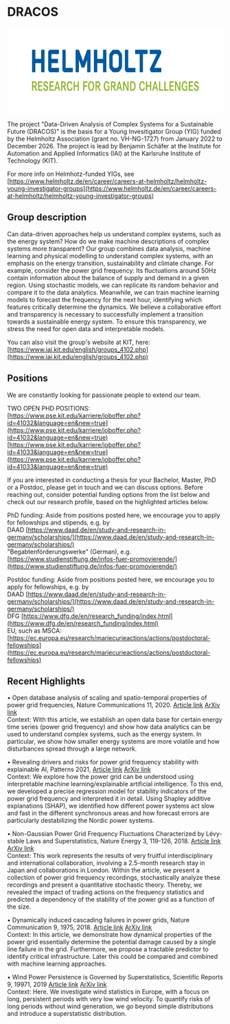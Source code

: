 # DRACOS

<img src="Helmholtz-Logo-(English).jpg" title="Screenshot of the website" height="200"/>

The project "Data-Driven Analysis of Complex Systems for a Sustainable Future (DRACOS)" is the basis for a Young Invesitigator Group (YIG) funded by the Helmholtz Association (grant no. VH-NG-1727) from January 2022 to December 2026. The project is lead by Benjamin Schäfer at the Institute for Automation and Applied Informatics (IAI) at the Karlsruhe Institute of Technology (KIT).

For more info on Helmhotz-funded YIGs, see [https://www.helmholtz.de/en/career/careers-at-helmholtz/helmholtz-young-investigator-groups](https://www.helmholtz.de/en/career/careers-at-helmholtz/helmholtz-young-investigator-groups)

## Group description

Can data-driven approaches help us understand complex systems, such as the energy system? How do we make machine descriptions of complex systems more transparent?
Our group combines data analysis, machine learning and physical modelling to understand complex systems, with an emphasis on the energy transition, sustainability and climate change. For example, consider the power grid frequency: Its fluctuations around 50Hz contain information about the balance of supply and demand in a given region. Using stochastic models, we can replicate its random behavior and compare it to the data analytics. Meanwhile, we can train machine learning models to forecast the frequency for the next hour, identifying which features critically determine the dynamics.
We believe a collaborative effort and transparency is necessary to successfully implement a transition towards a sustainable energy system. To ensure this transparency, we stress the need for open data and interpretable models. 

You can also visit the group's website at KIT, here: [https://www.iai.kit.edu/english/groups_4102.php](https://www.iai.kit.edu/english/groups_4102.php)

## Positions

We are constantly looking for passionate people to extend our team. 

TWO OPEN PHD POSITIONS:
[https://www.pse.kit.edu/karriere/joboffer.php?id=41032&language=en&new=true](https://www.pse.kit.edu/karriere/joboffer.php?id=41032&language=en&new=true)
[https://www.pse.kit.edu/karriere/joboffer.php?id=41033&language=en&new=true](https://www.pse.kit.edu/karriere/joboffer.php?id=41033&language=en&new=true)

If you are interested in conducting a thesis for your Bachelor, Master, PhD or a Postdoc, please get in touch and we can discuss options. Before reaching out, consider potential funding options from the list below and check out our research profile, based on the highlighted articles below.

PhD funding: 
Aside from positions posted here, we encourage you to apply for fellowships and stipends, e.g. by   
DAAD [https://www.daad.de/en/study-and-research-in-germany/scholarships/](https://www.daad.de/en/study-and-research-in-germany/scholarships/)  
"Begabtenförderungswerke" (German), e.g. [https://www.studienstiftung.de/infos-fuer-promovierende/](https://www.studienstiftung.de/infos-fuer-promovierende/)

Postdoc funding: 
Aside from positions posted here, we encourage you to apply for fellowships, e.g. by   
DAAD [https://www.daad.de/en/study-and-research-in-germany/scholarships/](https://www.daad.de/en/study-and-research-in-germany/scholarships/)  
DFG [https://www.dfg.de/en/research_funding/index.html](https://www.dfg.de/en/research_funding/index.html)  
EU, such as MSCA: [https://ec.europa.eu/research/mariecurieactions/actions/postdoctoral-fellowships](https://ec.europa.eu/research/mariecurieactions/actions/postdoctoral-fellowships)


## Recent Highlights

•	Open database analysis of scaling and spatio-temporal properties of power grid frequencies, Nature Communications 11, 2020. [Article link](https://www.nature.com/articles/s41467-020-19732-7) [ArXiv link](https://arxiv.org/abs/2006.02481)  
Context: With this article, we establish an open data base for certain energy time series (power grid frequency) and show how data analytics can be used to understand complex systems, such as the energy system. In particular, we show how smaller energy systems are more volatile and how disturbances spread through a large network.

•	Revealing drivers and risks for power grid frequency stability with explainable AI, Patterns 2021, [Article link](https://www.sciencedirect.com/science/article/pii/S2666389921002270) [ArXiv link](https://arxiv.org/abs/2106.04341)  
Context: We explore how the power grid can be understood using interpretable machine learning/explainable artificial intelligence. To this end, we developed a precise regression model for stability indicators of the power grid frequency and interpreted it in detail. Using Shapley additive explanations (SHAP), we identified how different power systems act slow and fast in the different synchronous areas and how forecast errors are particularly destabilizing the Nordic power systems. 

•	Non-Gaussian Power Grid Frequency Fluctuations Characterized by Lévy-stable Laws and Superstatistics, Nature Energy 3, 119-126, 2018. [Article link](https://www.nature.com/articles/s41560-017-0058-z) [ArXiv link](https://arxiv.org/abs/1807.08496)  
Context: This work represents the results of very fruitful interdisciplinary and international collaboration, involving a 2.5-month research stay in Japan and collaborations in London. Within the article, we present a collection of power grid frequency recordings, stochastically analyze these recordings and present a quantitative stochastic theory. Thereby, we revealed the impact of trading actions on the frequency statistics and predicted a dependency of the stability of the power grid as a function of the size.

•	Dynamically induced cascading failures in power grids, Nature Communication 9, 1975, 2018. [Article link](https://www.nature.com/articles/s41467-018-04287-5) [ArXiv link](https://arxiv.org/abs/1707.08018)  
Context: In this article, we demonstrate how dynamical properties of the power grid essentially determine the potential damage caused by a single line failure in the grid. Furthermore, we propose a tractable predictor to identify critical infrastructure. Later this could be compared and combined with machine learning approaches.

•	Wind Power Persistence is Governed by Superstatistics, Scientific Reports 9, 19971, 2019 [Article link](https://www.nature.com/articles/s41598-019-56286-1) [ArXiv link](https://arxiv.org/abs/1810.06391)  
Context: Here. We investigate wind statistics in Europe, with a focus on long, persistent periods with very low wind velocity. To quantify risks of long periods without wind generation, we go beyond simple distributions and introduce a superstatistic distribution.
